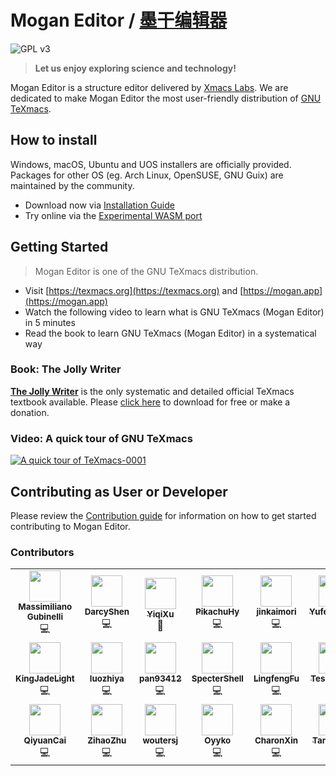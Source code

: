 # Mogan Editor / [墨干编辑器](README_ZH.md)
![GPL v3](http://www.gnu.org/graphics/gplv3-127x51.png)

> **Let us enjoy exploring science and technology!**

Mogan Editor is a structure editor delivered by [Xmacs Labs](https://github.com/XmacsLabs). We are dedicated to make Mogan Editor the most user-friendly distribution of [GNU TeXmacs](https://www.texmacs.org).

## How to install
Windows, macOS, Ubuntu and UOS installers are officially provided. Packages for other OS (eg. Arch Linux, OpenSUSE, GNU Guix) are maintained by the community.

+ Download now via [Installation Guide](docs/guide/Install.md)
+ Try online via the [Experimental WASM port](https://mogan.app/wasm/Mogan.html)

## Getting Started
> Mogan Editor is one of the GNU TeXmacs distribution.

+ Visit [https://texmacs.org](https://texmacs.org) and [https://mogan.app](https://mogan.app)
+ Watch the following video to learn what is GNU TeXmacs (Mogan Editor) in 5 minutes
+ Read the book to learn GNU TeXmacs (Mogan Editor) in a systematical way
### Book: The Jolly Writer
[**The Jolly Writer**](https://www.scypress.com/book_info.html) is the only systematic and detailed official TeXmacs textbook available. Please [click here](https://www.scypress.com/book_download.html) to download for free or make a donation.

### Video: A quick tour of GNU TeXmacs
[![A quick tour of TeXmacs-0001](https://user-images.githubusercontent.com/32867606/198896005-72077867-bd0f-4223-9f87-099ec3815ba5.png)](https://youtu.be/H46ON2FB30U)

## Contributing as User or Developer
Please review the [Contribution guide](CONTRIBUTING.md) for information on how to get started contributing to Mogan Editor.

### Contributors
<table>
  <tr>
    <td align="center"><a href="http://texmacs.org/tmweb/contribute/team-massimiliano.en.html"><img src="https://avatars.githubusercontent.com/u/3253062?v=4?s=50" width="50px;" alt=""/><br /><sub><b>Massimiliano Gubinelli</b></sub></a><br />💻</td>
    <td align="center"><a href="http://texmacs.org/tmweb/contribute/team-sadhen.en.html"><img src="https://avatars.githubusercontent.com/u/1267865?v=4?s=50" width="50px;" alt=""/><br /><sub><b>DarcyShen</b></sub></a><br />💻</td>
    <td align="center"><a href="https://github.com/YiqiXu"><img src="https://avatars.githubusercontent.com/u/32867606?v=4?s=50" width="50px;" alt=""/><br /><sub><b>YiqiXu</b></sub></a><br />📖</td>
    <td align="center"><a href="https://github.com/PikachuHy"><img src="https://avatars.githubusercontent.com/u/18223871?v=4?s=50" width="50px;" alt=""/><br /><sub><b>PikachuHy</b></sub></a><br />💻</td>
    <td align="center"><a href="https://github.com/jingkaimori"><img src="https://avatars.githubusercontent.com/u/36156959?v=4?s=50" width="50px;" alt=""/><br /><sub><b>jinkaimori</b></sub></a><br />💻</td>
    <td align="center"><a href="https://github.com/Yufeng-shen"><img src="https://avatars.githubusercontent.com/u/17488004?v=4?s=50" width="50px;" alt=""/><br /><sub><b>YufengShen</b></sub></a><br />💻</td>
  </tr>
  <tr>
    <td align="center"><a href="https://github.com/KingJadeLight"><img src="https://avatars.githubusercontent.com/u/106169959?v=4?s=50" width="50px;" alt=""/><br /><sub><b>KingJadeLight</b></sub></a><br />💻</td>
    <td align="center"><a href="https://github.com/luozhiya"><img src="https://avatars.githubusercontent.com/u/90168447?v=4?s=50" width="50px;" alt=""/><br /><sub><b>luozhiya</b></sub></a><br />💻</td>
    <td align="center"><a href="https://github.com/pan93412"><img src="https://avatars.githubusercontent.com/u/28441561?v=4?s=50" width="50px;" alt=""/><br /><sub><b>pan93412</b></sub></a><br />💻</td>
    <td align="center"><a href="https://github.com/SpecterShell"><img src="https://avatars.githubusercontent.com/u/56779163?v=4?s=50" width="50px;" alt=""/><br /><sub><b>SpecterShell</b></sub></a><br />💻</td>
    <td align="center"><a href="https://github.com/iphelf"><img src="https://avatars.githubusercontent.com/u/17234854?v=4?s=50" width="50px;" alt=""/><br /><sub><b>LingfengFu</b></sub></a><br />💻</td>
    <td align="center"><a href="https://github.com/ice1000"><img src="https://avatars.githubusercontent.com/u/16398479?v=4?s=50" width="50px;" alt=""/><br /><sub><b>TeslaZhang</b></sub></a><br />💻</td>
  </tr>
  <tr>
    <td align="center"><a href="https://github.com/cqyisbug"><img src="https://avatars.githubusercontent.com/u/25382172?v=4?s=50" width="50px;" alt=""/><br /><sub><b>QiyuanCai</b></sub></a><br />💻</td>
    <td align="center"><a href="https://github.com/cireu"><img src="https://avatars.githubusercontent.com/u/18224684?v=4?s=50" width="50px;" alt=""/><br /><sub><b>ZihaoZhu</b></sub></a><br />💻</td>
    <td align="center"><a href="https://codeberg.org/woutersj"><img src="https://codeberg.org/avatars/d3a60f144316391ac6732da3ea035ae6?size=870" width="50px;" alt=""/><br /><sub><b>woutersj</b></sub></a><br />💻</td>
    <td align="center"><a href="https://github.com/Oyyko"><img src="https://avatars.githubusercontent.com/u/66729335?v=4" width="50px;" alt=""/><br /><sub><b>Oyyko</b></sub></a><br />💻</td>
    <td align="center"><a href="https://github.com/MengXinxin1"><img src="https://avatars.githubusercontent.com/u/91298205?v=4" width="50px;" alt=""/><br /><sub><b>CharonXin</b></sub></a><br />💻</td>
    <td align="center"><a href="https://github.com/tangdouer1005"><img src="https://avatars.githubusercontent.com/u/92971282?v=4" width="50px;" alt=""/><br /><sub><b>Tangdouer</b></sub></a><br />💻</td>
  </tr>
</table>

